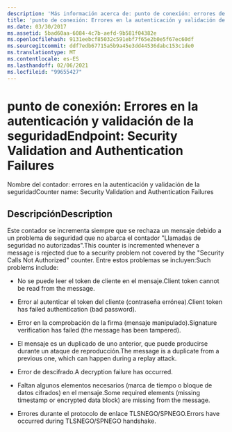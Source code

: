 ```yaml
---
description: 'Más información acerca de: punto de conexión: errores de autenticación y validación de seguridad'
title: 'punto de conexión: Errores en la autenticación y validación de la seguridad'
ms.date: 03/30/2017
ms.assetid: 5bad60aa-6084-4c7b-aefd-9b581f04382e
ms.openlocfilehash: 9131eebcf85032c591ebf7f65e2b0e5f67ec60df
ms.sourcegitcommit: ddf7edb67715a5b9a45e3dd44536dabc153c1de0
ms.translationtype: MT
ms.contentlocale: es-ES
ms.lasthandoff: 02/06/2021
ms.locfileid: "99655427"
---
```

# <a name="endpoint-security-validation-and-authentication-failures"></a><span data-ttu-id="e6808-103">punto de conexión: Errores en la autenticación y validación de la seguridad</span><span class="sxs-lookup"><span data-stu-id="e6808-103">Endpoint: Security Validation and Authentication Failures</span></span>

<span data-ttu-id="e6808-104">Nombre del contador: errores en la autenticación y validación de la seguridad</span><span class="sxs-lookup"><span data-stu-id="e6808-104">Counter name: Security Validation and Authentication Failures</span></span>  
  
## <a name="description"></a><span data-ttu-id="e6808-105">Descripción</span><span class="sxs-lookup"><span data-stu-id="e6808-105">Description</span></span>  

 <span data-ttu-id="e6808-106">Este contador se incrementa siempre que se rechaza un mensaje debido a un problema de seguridad que no abarca el contador "Llamadas de seguridad no autorizadas".</span><span class="sxs-lookup"><span data-stu-id="e6808-106">This counter is incremented whenever a message is rejected due to a security problem not covered by the "Security Calls Not Authorized" counter.</span></span> <span data-ttu-id="e6808-107">Entre estos problemas se incluyen:</span><span class="sxs-lookup"><span data-stu-id="e6808-107">Such problems include:</span></span>  
  
- <span data-ttu-id="e6808-108">No se puede leer el token de cliente en el mensaje.</span><span class="sxs-lookup"><span data-stu-id="e6808-108">Client token cannot be read from the message.</span></span>  
  
- <span data-ttu-id="e6808-109">Error al autenticar el token del cliente (contraseña errónea).</span><span class="sxs-lookup"><span data-stu-id="e6808-109">Client token has failed authentication (bad password).</span></span>  
  
- <span data-ttu-id="e6808-110">Error en la comprobación de la firma (mensaje manipulado).</span><span class="sxs-lookup"><span data-stu-id="e6808-110">Signature verification has failed (the message has been tampered).</span></span>  
  
- <span data-ttu-id="e6808-111">El mensaje es un duplicado de uno anterior, que puede producirse durante un ataque de reproducción.</span><span class="sxs-lookup"><span data-stu-id="e6808-111">The message is a duplicate from a previous one, which can happen during a replay attack.</span></span>  
  
- <span data-ttu-id="e6808-112">Error de descifrado.</span><span class="sxs-lookup"><span data-stu-id="e6808-112">A decryption failure has occurred.</span></span>  
  
- <span data-ttu-id="e6808-113">Faltan algunos elementos necesarios (marca de tiempo o bloque de datos cifrados) en el mensaje.</span><span class="sxs-lookup"><span data-stu-id="e6808-113">Some required elements (missing timestamp or encrypted data block) are missing from the message.</span></span>  
  
- <span data-ttu-id="e6808-114">Errores durante el protocolo de enlace TLSNEGO/SPNEGO.</span><span class="sxs-lookup"><span data-stu-id="e6808-114">Errors have occurred during TLSNEGO/SPNEGO handshake.</span></span>
